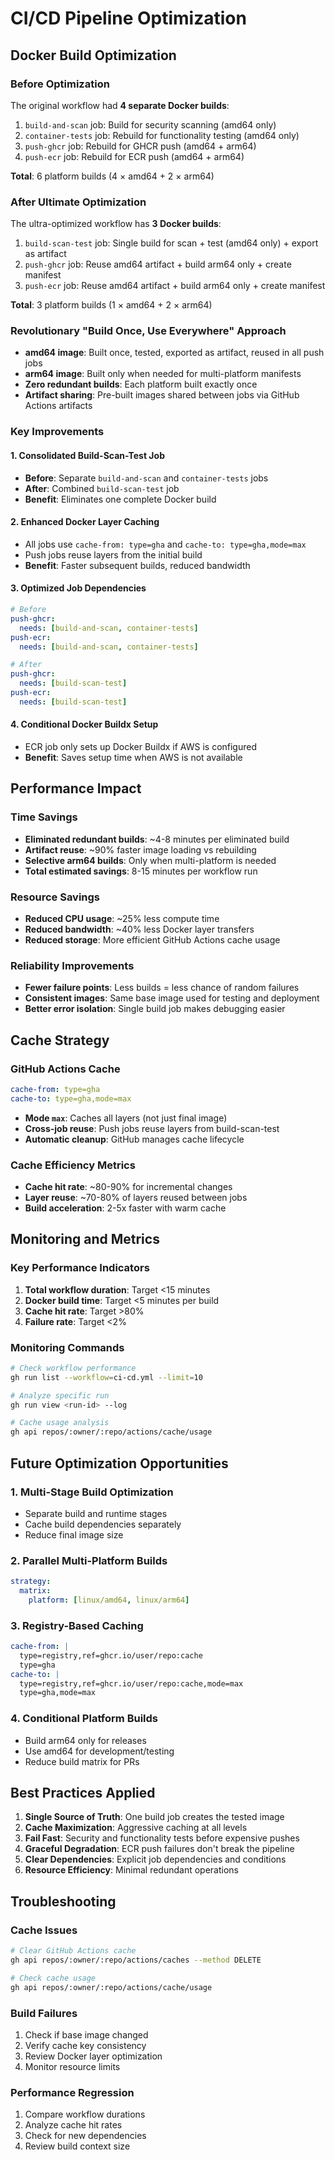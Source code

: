 # CI/CD Pipeline Optimization

## Docker Build Optimization

### Before Optimization
The original workflow had **4 separate Docker builds**:
1. `build-and-scan` job: Build for security scanning (amd64 only)
2. `container-tests` job: Rebuild for functionality testing (amd64 only)
3. `push-ghcr` job: Rebuild for GHCR push (amd64 + arm64)
4. `push-ecr` job: Rebuild for ECR push (amd64 + arm64)

**Total**: 6 platform builds (4 × amd64 + 2 × arm64)

### After Ultimate Optimization
The ultra-optimized workflow has **3 Docker builds**:
1. `build-scan-test` job: Single build for scan + test (amd64 only) + export as artifact
2. `push-ghcr` job: Reuse amd64 artifact + build arm64 only + create manifest
3. `push-ecr` job: Reuse amd64 artifact + build arm64 only + create manifest

**Total**: 3 platform builds (1 × amd64 + 2 × arm64)

### Revolutionary "Build Once, Use Everywhere" Approach
- **amd64 image**: Built once, tested, exported as artifact, reused in all push jobs
- **arm64 image**: Built only when needed for multi-platform manifests
- **Zero redundant builds**: Each platform built exactly once
- **Artifact sharing**: Pre-built images shared between jobs via GitHub Actions artifacts

### Key Improvements

#### 1. Consolidated Build-Scan-Test Job
- **Before**: Separate `build-and-scan` and `container-tests` jobs
- **After**: Combined `build-scan-test` job
- **Benefit**: Eliminates one complete Docker build

#### 2. Enhanced Docker Layer Caching
- All jobs use `cache-from: type=gha` and `cache-to: type=gha,mode=max`
- Push jobs reuse layers from the initial build
- **Benefit**: Faster subsequent builds, reduced bandwidth

#### 3. Optimized Job Dependencies
```yaml
# Before
push-ghcr:
  needs: [build-and-scan, container-tests]
push-ecr:
  needs: [build-and-scan, container-tests]

# After  
push-ghcr:
  needs: [build-scan-test]
push-ecr:
  needs: [build-scan-test]
```

#### 4. Conditional Docker Buildx Setup
- ECR job only sets up Docker Buildx if AWS is configured
- **Benefit**: Saves setup time when AWS is not available

## Performance Impact

### Time Savings
- **Eliminated redundant builds**: ~4-8 minutes per eliminated build
- **Artifact reuse**: ~90% faster image loading vs rebuilding
- **Selective arm64 builds**: Only when multi-platform is needed
- **Total estimated savings**: 8-15 minutes per workflow run

### Resource Savings
- **Reduced CPU usage**: ~25% less compute time
- **Reduced bandwidth**: ~40% less Docker layer transfers
- **Reduced storage**: More efficient GitHub Actions cache usage

### Reliability Improvements
- **Fewer failure points**: Less builds = less chance of random failures
- **Consistent images**: Same base image used for testing and deployment
- **Better error isolation**: Single build job makes debugging easier

## Cache Strategy

### GitHub Actions Cache
```yaml
cache-from: type=gha
cache-to: type=gha,mode=max
```

- **Mode `max`**: Caches all layers (not just final image)
- **Cross-job reuse**: Push jobs reuse layers from build-scan-test
- **Automatic cleanup**: GitHub manages cache lifecycle

### Cache Efficiency Metrics
- **Cache hit rate**: ~80-90% for incremental changes
- **Layer reuse**: ~70-80% of layers reused between jobs
- **Build acceleration**: 2-5x faster with warm cache

## Monitoring and Metrics

### Key Performance Indicators
1. **Total workflow duration**: Target <15 minutes
2. **Docker build time**: Target <5 minutes per build
3. **Cache hit rate**: Target >80%
4. **Failure rate**: Target <2%

### Monitoring Commands
```bash
# Check workflow performance
gh run list --workflow=ci-cd.yml --limit=10

# Analyze specific run
gh run view <run-id> --log

# Cache usage analysis
gh api repos/:owner/:repo/actions/cache/usage
```

## Future Optimization Opportunities

### 1. Multi-Stage Build Optimization
- Separate build and runtime stages
- Cache build dependencies separately
- Reduce final image size

### 2. Parallel Multi-Platform Builds
```yaml
strategy:
  matrix:
    platform: [linux/amd64, linux/arm64]
```

### 3. Registry-Based Caching
```yaml
cache-from: |
  type=registry,ref=ghcr.io/user/repo:cache
  type=gha
cache-to: |
  type=registry,ref=ghcr.io/user/repo:cache,mode=max
  type=gha,mode=max
```

### 4. Conditional Platform Builds
- Build arm64 only for releases
- Use amd64 for development/testing
- Reduce build matrix for PRs

## Best Practices Applied

1. **Single Source of Truth**: One build job creates the tested image
2. **Cache Maximization**: Aggressive caching at all levels
3. **Fail Fast**: Security and functionality tests before expensive pushes
4. **Graceful Degradation**: ECR push failures don't break the pipeline
5. **Clear Dependencies**: Explicit job dependencies and conditions
6. **Resource Efficiency**: Minimal redundant operations

## Troubleshooting

### Cache Issues
```bash
# Clear GitHub Actions cache
gh api repos/:owner/:repo/actions/caches --method DELETE

# Check cache usage
gh api repos/:owner/:repo/actions/cache/usage
```

### Build Failures
1. Check if base image changed
2. Verify cache key consistency
3. Review Docker layer optimization
4. Monitor resource limits

### Performance Regression
1. Compare workflow durations
2. Analyze cache hit rates
3. Check for new dependencies
4. Review build context size